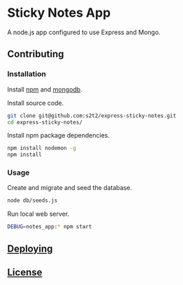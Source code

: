 # Sticky Notes App

A node.js app configured to use Express and Mongo.

## Contributing

### Installation

Install [npm](http://data-creative.info/posts/2015/07/18/how-to-set-up-a-mac-development-environment/#node) and [mongodb](http://data-creative.info/posts/2015/07/18/how-to-set-up-a-mac-development-environment/#mongodb).

Install source code.

```` sh
git clone git@github.com:s2t2/express-sticky-notes.git
cd express-sticky-notes/
````

Install npm package dependencies.

```` sh
npm install nodemon -g
npm install
````

### Usage

Create and migrate and seed the database.

```` sh
node db/seeds.js
````

Run local web server.

```` sh
DEBUG=notes_app:* npm start
````

## [Deploying](/DEPLOY.md)

## [License](LICENSE)
